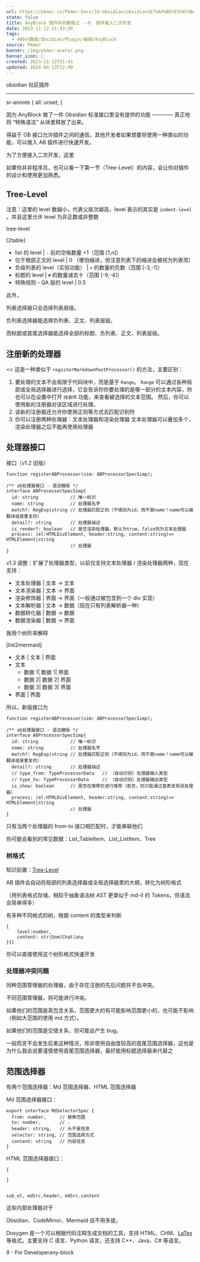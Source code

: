```yaml
---
url: https://pkmer.cn/Pkmer-Docs/10-obsidian/obsidian%E7%A4%BE%E5%8C%BA%E6%8F%92%E4%BB%B6/any-block/9
state: false
title: AnyBlock 插件系列教程之 --9_ 插件接入二次开发
date: 2023-11-12 21:43:20
tags:
  - 400兴趣类/Obsidian/Plugin/编辑/AnyBlock
source: Pkmer
banner: /img/pkmer-avatar.png
banner_icon: 🔖
created: 2023-11-12T21:43
updated: 2024-04-13T12:49
---
```

<div class="menu-toggle"> <SidebarToggle client:idle ></SidebarToggle> </div>

obsidian 社区插件

* * *

sr-annote { all: unset; }

因为 AnyBlock 做了一件 Obsidian 标准接口里没有提供的功能 ———— 真正地将 “特殊语法” 从块里释放了出来。

得益于 OB 接口允许插件之间的通信，其他开发者如果想要将使用一种类似的功能，可以接入 AB 插件进行快速开发。

为了方便接入二次开发，这里

如果你并非程序员，也可以看一下第一节（Tree-Level）的内容，会让你对插件的设计和使用更加熟悉。

## Tree-Level

注意：这里的 level 数越小，代表父层次越高，level 表示的其实是 `indent-level` 。并且这里允许 level 为非正数或非整数

tree-level

[2table]

*   list 的 level | `-` 前的空格数量 +1（范围 [1,n]）
*   位于根部正文的 level | 0 （哪怕缩进，但注意列表下的缩进会被视为列表项）
*   负级列表的 level（实验功能） | `<` 的数量的负数（范围 [-3,-1]）
*   标题的 level | `#` 的数量减去十（范围 [-9,-4]）
*   特殊规则 - QA 层的 level | 0.5

此外，

列表选择器只会选择列表层级。

负列表选择器能选择负列表、正文、列表层级。

而标题或首尾选择器能选择全部的标题、负列表、正文、列表层级。

## 注册新的处理器

<< 这是一种类似于 `registerMarkdownPostProcessor()` 的方法，主要区别：

1.  要处理的文本不会局限于代码块中，而是基于 `Range`。 `Range` 可以通过各种局部或全局选择器进行选择，它会告诉你你要处理的是哪一部分的文本内容，你也可以在设置中打开 `线装饰` 功能，来查看被选择的文本范围。 然后，你可以使用新的注册器对该区域进行处理。
2.  该新的注册器还允许你使用正则等方式去匹配识别符
3.  你可以注册两种处理器：文本处理器和渲染处理器 文本处理器可以叠加多个，渲染处理器之后不能再使用处理器

## 处理器接口

接口（v1.2 旧版）

```
function registerABProcessor(sim: ABProcessorSpecSimp);

/** ab处理器接口 - 语法糖版 */
interface ABProcessorSpecSimp{
  id: string            // 唯一标识
  name: string          // 处理器名字
  match?: RegExp|string // 处理器匹配正则（不填则为id，而不是name！name可以被翻译或是重复的）
  detail?: string       // 处理器描述
  is_render?: boolean   // 是否渲染处理器，默认为true。false则为文本处理器
  process: (el:HTMLDivElement, header:string, content:string)=> HTMLElement|string
                        // 处理器
}

```

v1.3 调整：扩展了处理器类型，以前仅支持文本处理器 / 渲染处理器两种，现在支持：

*   文本处理器 | 文本 -> 文本
*   文本渲染器 | 文本 -> 界面
*   渲染修饰器 | 界面 -> 界面（一般通过被包含到一个 div 实现）
*   文本解析器 | 文本 -> 数据（现在只有列表解析器一种）
*   数据转化器 | 数据 -> 数据
*   数据渲染器 | 数据 -> 界面

我用个树形来解释

[list2mermaid]

*   文本 | 文本 | 界面
*   文本
    *   数据 1| 数据 1| 界面
    *   数据 2| 数据 2| 界面
    *   数据 3| 数据 3| 界面
*   界面 | 界面

所以，新版接口为

```
function registerABProcessor(sim: ABProcessorSpecSimp);

/** ab处理器接口 - 语法糖版 */
interface ABProcessorSpecSimp{
  id: string            // 唯一标识
  name: string          // 处理器名字
  match?: RegExp|string // 处理器匹配正则（不填则为id，而不是name！name可以被翻译或是重复的）
  detail?: string       // 处理器描述
  // type_from: TypeProcessorData   // （自动识别）处理器输入类型
  // type_to: TypeProcessorData     // （自动识别）处理器输出类型
  is_show: boolean      // 是否在推荐栏进行推荐（若否，则只能通过查表发现该处理器）
  process: (el:HTMLDivElement, header:string, content:string)=> HTMLElement|string
                        // 处理器
}

```

只有当两个处理器的 from-to 接口相匹配时，才能串联他们

你可能会看到的常见数据：List_TableItem、List_ListItem、Tree

### 树格式

知识前置：[Tree-Level](#Tree-Level)

AB 插件会自动将局部的列表选择器或全局选择器里的大纲，转化为树形格式

（用列表格式存储，相较于抽象语法树 AST 更类似于 md-it 的 Tokens，但语法会简单得多）

有多种不同格式的树，根据 content 的类型来判断

```
{
    level:number,
    content: str|Dom|Chat|any
}[]

```

你可以直接使用这个树形格式快速开发

### 处理器冲突问题

同种范围管理器的处理器，由于存在注册的先后问题并不会冲突。

不同范围管理器，则可能进行冲突。

如果他们的范围是真包含关系，范围更大的有可能影响范围更小的，也可能不影响（例如大范围的使用 md 方式）。

如果他们的范围是交错关系，则可能会产生 bug。

一般而言不会发生后者这种情况，除非使用自由度较高的首尾范围选择器，这也是为什么我会说要谨慎使用首尾范围选择器，最好能用标题选择器来代替之

## 范围选择器

有两个范围选择器：Md 范围选择器、HTML 范围选择器

Md 范围选择器接口：

```
export interface MdSelectorSpec {
  from: number,     // 替换范围
  to: number,       // .
  header: string,   // 头不是信息
  selector: string, // 范围选择方式
  content: string   // 内容信息
}

```

HTML 范围选择器接口：

```
{

}


sub_el, mdSrc.header, mdSrc.content

```

这些内部处理器对于

Obsidian、CodeMirror、Mermaid 自不用多提。

Doxygen 是一个可以根据代码注释生成文档的工具，支持 HTML、CHM、[LaTex](https://so.csdn.net/so/search?q=LaTex&spm=1001.2101.3001.7020) 等格式。主要支持 C 语言、Python 语言，还支持 C++、Java、C# 等语言。

9 - For Developerany-block